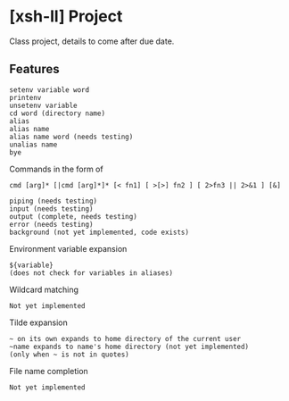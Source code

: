 # [xsh-ll] Project
Class project, details to come after due date.

## Features
```
setenv variable word
printenv
unsetenv variable
cd word (directory name)
alias
alias name
alias name word (needs testing)
unalias name
bye
```

Commands in the form of
```
cmd [arg]* [|cmd [arg]*]* [< fn1] [ >[>] fn2 ] [ 2>fn3 || 2>&1 ] [&]
```

```
piping (needs testing)
input (needs testing)
output (complete, needs testing)
error (needs testing)
background (not yet implemented, code exists)
```

Environment variable expansion 
```
${variable}
(does not check for variables in aliases)
```

Wildcard matching
```
Not yet implemented
```

Tilde expansion
```
~ on its own expands to home directory of the current user
~name expands to name's home directory (not yet implemented)
(only when ~ is not in quotes)
```

File name completion
```
Not yet implemented
```

